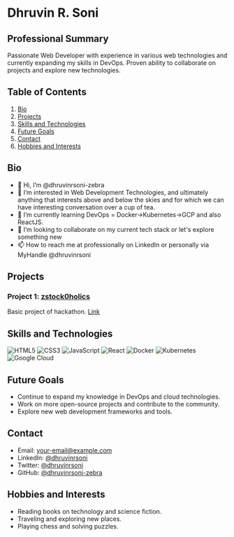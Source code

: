 # Dhruvin R. Soni

## Professional Summary
Passionate Web Developer with experience in various web technologies and currently expanding my skills in DevOps. Proven ability to collaborate on projects and explore new technologies.

## Table of Contents
1. [Bio](#bio)
2. [Projects](#projects)
3. [Skills and Technologies](#skills-and-technologies)
4. [Future Goals](#future-goals)
5. [Contact](#contact)
6. [Hobbies and Interests](#hobbies-and-interests)

## Bio
- 👋 Hi, I’m @dhruvinrsoni-zebra
- 👀 I’m interested in Web Development Technologies, and ultimately anything that interests above and below the skies and for which we can have interesting conversation over a cup of tea.
- 🌱 I’m currently learning DevOps = Docker->Kubernetes->GCP and also ReactJS.
- 💞️ I’m looking to collaborate on my current tech stack or let's explore something new
- 📫 How to reach me at professionally on LinkedIn or personally via MyHandle @dhruvinrsoni

## Projects
### Project 1: [zstock0holics](#)
Basic project of hackathon.
[Link](#https://www.github.com/dhruvinrsoni-zebra/zstock0holics)

## Skills and Technologies
![HTML5](https://img.shields.io/badge/-HTML5-E34F26?style=flat-square&logo=html5&logoColor=white)
![CSS3](https://img.shields.io/badge/-CSS3-1572B6?style=flat-square&logo=css3)
![JavaScript](https://img.shields.io/badge/-JavaScript-F7DF1E?style=flat-square&logo=javascript&logoColor=black)
![React](https://img.shields.io/badge/-React-61DAFB?style=flat-square&logo=react&logoColor=black)
![Docker](https://img.shields.io/badge/-Docker-2496ED?style=flat-square&logo=docker&logoColor=white)
![Kubernetes](https://img.shields.io/badge/-Kubernetes-326CE5?style=flat-square&logo=kubernetes&logoColor=white)
![Google Cloud](https://img.shields.io/badge/-Google%20Cloud-4285F4?style=flat-square&logo=google-cloud&logoColor=white)

## Future Goals
- Continue to expand my knowledge in DevOps and cloud technologies.
- Work on more open-source projects and contribute to the community.
- Explore new web development frameworks and tools.

## Contact
- Email: [your-email@example.com](mailto:your-email@example.com)
- LinkedIn: [@dhruvinrsoni](#)
- Twitter: [@dhruvinrsoni](#)
- GitHub: [@dhruvinrsoni-zebra](#)

## Hobbies and Interests
- Reading books on technology and science fiction.
- Traveling and exploring new places.
- Playing chess and solving puzzles.

<!---
dhruvinrsoni-zebra/dhruvinrsoni-zebra is a ✨ special ✨ repository because its `README.md` (this file) appears on your GitHub profile.
You can click the Preview link to take a look at your changes.
--->
